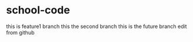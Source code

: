 # school-code

this is feature1  branch
this the second branch
this is the future branch 
edit from github
